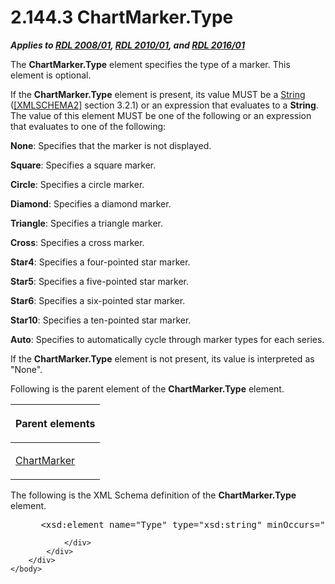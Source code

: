<html dir="LTR" xmlns:mshelp="http://msdn.microsoft.com/mshelp" xmlns:ddue="http://ddue.schemas.microsoft.com/authoring/2003/5" xmlns:xlink="http://www.w3.org/1999/xlink" xmlns:tool="http://www.microsoft.com/tooltip">
    <head>
        <meta http-equiv="Content-Type" content="text/html; CHARSET=utf-8"></meta>
        <meta name="save" content="history"></meta>
        <title>2.144.3 ChartMarker.Type</title>
        <xml>
            <mshelp:toctitle title="2.144.3 ChartMarker.Type"></mshelp:toctitle>
            <mshelp:rltitle title="[MS-RDL]: ChartMarker.Type"></mshelp:rltitle>
            <mshelp:keyword index="A" term="bd9b6b67-1d8e-4889-9abb-f01481ef7fc5"></mshelp:keyword>
            <mshelp:attr name="DCSext.ContentType" value="open specification"></mshelp:attr>
            <mshelp:attr name="AssetID" value="bd9b6b67-1d8e-4889-9abb-f01481ef7fc5"></mshelp:attr>
            <mshelp:attr name="TopicType" value="kbRef"></mshelp:attr>
            <mshelp:attr name="DCSext.Title" value="[MS-RDL]: ChartMarker.Type" />
        </xml>
    </head>
    <body>
        <div id="header">
            <h1 class="heading">2.144.3 ChartMarker.Type</h1>
        </div>
        <div id="mainSection">
            <div id="mainBody">
                <div id="allHistory" class="saveHistory"></div>
                <div id="sectionSection0" class="section" name="collapseableSection">
                    

<p><b><i>Applies to </i></b><a href="1e855f94-4617-47e4-b89e-0856c6cb420f.html"><b><i>RDL 2008/01</i></b></a><b><i>,
</i></b><a href="3428e690-a348-4ec7-8a6a-8efb42d2cdee.html"><b><i>RDL 2010/01</i></b></a><b><i>,
and </i></b><a href="52ce3983-2bfc-4e72-9359-42aaf5fe4509.html"><b><i>RDL 2016/01</i></b></a></p>

<p>The <b>ChartMarker.Type</b> element specifies the type of a
marker. This element is optional. </p>

<p>If the <b>ChartMarker.Type</b> element is present, its value
MUST be a <a href="1ed81ef3-a683-45e3-aaad-bd2bbe71bc3d.html">String</a> (<a href="https://go.microsoft.com/fwlink/?LinkId=90610">[XMLSCHEMA2]</a> section
3.2.1) or an expression that evaluates to a <b>String</b>. The value of this
element MUST be one of the following or an expression that evaluates to one of
the following:</p>

<p><b>None</b>: Specifies that the marker is not
displayed.</p>

<p><b>Square</b>: Specifies a square marker.</p>

<p><b>Circle</b>: Specifies a circle marker.</p>

<p><b>Diamond</b>: Specifies a diamond marker.</p>

<p><b>Triangle</b>: Specifies a triangle marker.</p>

<p><b>Cross</b>: Specifies a cross marker.</p>

<p><b>Star4</b>: Specifies a four-pointed star marker.</p>

<p><b>Star5</b>: Specifies a five-pointed star marker.</p>

<p><b>Star6</b>: Specifies a six-pointed star marker.</p>

<p><b>Star10</b>: Specifies a ten-pointed star marker.</p>

<p><b>Auto</b>: Specifies to automatically cycle through
marker types for each series.</p>

<p>If the <b>ChartMarker.Type</b> element is not present, its
value is interpreted as &quot;None&quot;.</p>

<p>Following is the parent element of the <b>ChartMarker.Type</b>
element.</p>

<table>
 <thead>
  <tr>
   <th>
   <p>Parent elements</p>
   </th>
  </tr>
 </thead>
 <tr>
  <td>
  <p><a href="82987908-050f-4a6d-a8be-d6cc28a34d62.html">ChartMarker</a></p>
  </td>
 </tr>
</table>

<p>The following is the XML Schema definition of the <b>ChartMarker.Type</b>
element.</p>

<dl>
<dd>
<div><pre> &lt;xsd:element name=&quot;Type&quot; type=&quot;xsd:string&quot; minOccurs=&quot;0&quot; /&gt;
</pre></div>
</dd></dl>


                </div>
            </div>
        </div>
    </body>
</html>